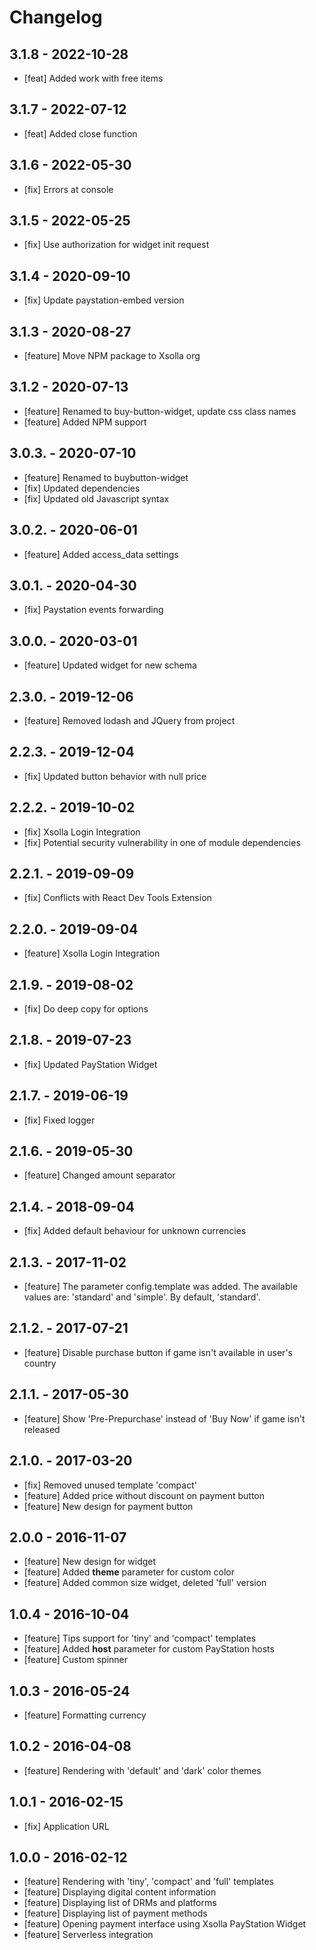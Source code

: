 # Changelog

## 3.1.8 - 2022-10-28
- [feat] Added work with free items

## 3.1.7 - 2022-07-12
- [feat] Added close function

## 3.1.6 - 2022-05-30
- [fix] Errors at console

## 3.1.5 - 2022-05-25
- [fix] Use authorization for widget init request

## 3.1.4 - 2020-09-10
- [fix] Update paystation-embed version

## 3.1.3 - 2020-08-27
- [feature] Move NPM package to Xsolla org

## 3.1.2 - 2020-07-13
- [feature] Renamed to buy-button-widget, update css class names
- [feature] Added NPM support

## 3.0.3. - 2020-07-10
- [feature] Renamed to buybutton-widget
- [fix] Updated dependencies
- [fix] Updated old Javascript syntax

## 3.0.2. - 2020-06-01
- [feature] Added access_data settings

## 3.0.1. - 2020-04-30
- [fix] Paystation events forwarding

## 3.0.0. - 2020-03-01
- [feature] Updated widget for new schema

## 2.3.0. - 2019-12-06
- [feature] Removed lodash and JQuery from project

## 2.2.3. - 2019-12-04
- [fix] Updated button behavior with null price

## 2.2.2. - 2019-10-02
- [fix] Xsolla Login Integration
- [fix] Potential security vulnerability in one of module dependencies

## 2.2.1. - 2019-09-09
- [fix] Conflicts with React Dev Tools Extension

## 2.2.0. - 2019-09-04
- [feature] Xsolla Login Integration

## 2.1.9. - 2019-08-02
- [fix] Do deep copy for options

## 2.1.8. - 2019-07-23
- [fix] Updated PayStation Widget

## 2.1.7. - 2019-06-19
- [fix] Fixed logger

## 2.1.6. - 2019-05-30
- [feature] Changed amount separator

## 2.1.4. - 2018-09-04
- [fix] Added default behaviour for unknown currencies

## 2.1.3. - 2017-11-02
- [feature] The parameter config.template was added. The available values are:
'standard' and 'simple'. By default, 'standard'.

## 2.1.2. - 2017-07-21
- [feature] Disable purchase button if game isn't available in user's country

## 2.1.1. - 2017-05-30
- [feature] Show 'Pre-Prepurchase' instead of 'Buy Now' if game isn't released

## 2.1.0. - 2017-03-20

- [fix] Removed unused template 'compact'
- [feature] Added price without discount on payment button
- [feature] New design for payment button

## 2.0.0 - 2016-11-07

- [feature] New design for widget
- [feature] Added **theme** parameter for custom color
- [feature] Added common size widget, deleted 'full' version

## 1.0.4 - 2016-10-04

- [feature] Tips support for 'tiny' and 'compact' templates
- [feature] Added **host** parameter for custom PayStation hosts
- [feature] Custom spinner

## 1.0.3 - 2016-05-24

- [feature] Formatting currency

## 1.0.2 - 2016-04-08

- [feature] Rendering with 'default' and 'dark' color themes

## 1.0.1 - 2016-02-15

- [fix] Application URL

## 1.0.0 - 2016-02-12

- [feature] Rendering with 'tiny', 'compact' and 'full' templates
- [feature] Displaying digital content information
- [feature] Displaying list of DRMs and platforms
- [feature] Displaying list of payment methods
- [feature] Opening payment interface using Xsolla PayStation Widget
- [feature] Serverless integration
